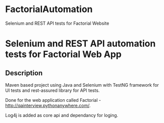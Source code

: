 # FactorialAutomation
Selenium and REST API tests for Factorial Website
# Selenium and REST API automation tests for Factorial Web App

## Description

Maven based project using Java and Selenium with TestNG framework for UI tests and rest-assured library for API tests.

Done for the web application called Factorial - http://qainterview.pythonanywhere.com/.

Log4j is added as core api and dependancy for loging.

